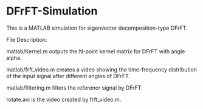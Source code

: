 # DFrFT-Simulation
This is a MATLAB simulation for eigenvector decomposition-type DFrFT.

File Description:

matlab/Kernel.m outputs the N-point kernel matrix for DFrFT with angle alpha.

matlab/frft_video.m creates a video showing the time-frequency distribution of the input signal after different angles of DFrFT.

matlab/filtering.m filters the referencr signal by DFrFT.

rotate.avi is the video created by frft_video.m.
